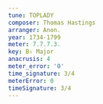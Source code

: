 ```yaml
---
tune: TOPLADY
composer: Thomas Hastings
arranger: Anon.
year: 1734-1799
meter: 7.7.7.3.
key: B♭ Major
anacrusis: 4
meter_error: '0'
time_signature: 3/4
meterError: 0
timeSignature: 3/4
---
```

